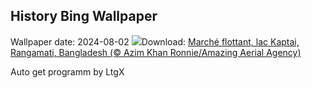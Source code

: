 ## History Bing Wallpaper
Wallpaper date: 2024-08-02
![](https://www.bing.com/th?id=OHR.KaptaiLake_FR-CA6950833575_UHD.jpg&w=1000)Download: [Marché flottant, lac Kaptai, Rangamati, Bangladesh (© Azim Khan Ronnie/Amazing Aerial Agency)](https://www.bing.com/th?id=OHR.KaptaiLake_FR-CA6950833575_UHD.jpg)

Auto get programm by LtgX
